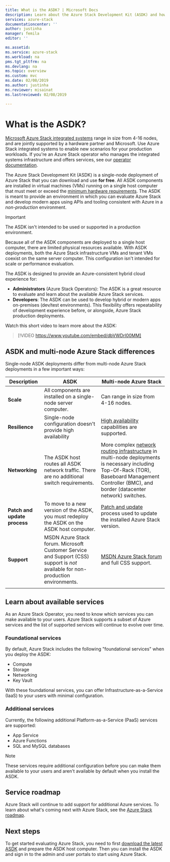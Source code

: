 ```yaml
---
title: What is the ASDK? | Microsoft Docs
description: Learn about the Azure Stack Development Kit (ASDK) and how it's used to evaluate Azure Stack.
services: azure-stack
documentationcenter: ''
author: justinha
manager: femila
editor: ''

ms.assetid: 
ms.service: azure-stack
ms.workload: na
pms.tgt_pltfrm: na
ms.devlang: na
ms.topic: overview
ms.custom: mvc
ms.date: 02/08/2019
ms.author: justinha
ms.reviewer: misainat
ms.lastreviewed: 02/08/2019

---
```


# What is the ASDK?
[Microsoft Azure Stack integrated systems](../operator/azure-stack-overview.md) range in size from 4-16 nodes, and are jointly supported by a hardware partner and Microsoft. Use Azure Stack integrated systems to enable new scenarios for your production workloads. If you're an Azure Stack operator who manages the integrated systems infrastructure and offers services, see our [operator documentation](/azure-stack/operator).

The Azure Stack Development Kit (ASDK) is a single-node deployment of Azure Stack that you can download and use **for free**. All ASDK components are installed in virtual machines (VMs) running on a single host computer that must meet or exceed the [minimum hardware requirements](asdk-deploy-considerations.md#hardware). The ASDK is meant to provide an environment in which you can evaluate Azure Stack and develop modern apps using APIs and tooling consistent with Azure in a *non-production* environment. 

> [!IMPORTANT]
> The ASDK isn't intended to be used or supported in a production environment.

Because all of the ASDK components are deployed to a single host computer, there are limited physical resources available. With ASDK deployments, both the Azure Stack infrastructure VMs and tenant VMs coexist on the same server computer. This configuration isn't intended for scale or performance evaluation.

The ASDK is designed to provide an Azure-consistent hybrid cloud experience for:
- **Administrators** (Azure Stack Operators): The ASDK is a great resource to evaluate and learn about the available Azure Stack services.
- **Developers**: The ASDK can be used to develop hybrid or modern apps on-premises (dev/test environments). This flexibility offers repeatability of development experience before, or alongside, Azure Stack production deployments.

Watch this short video to learn more about the ASDK:

> [!VIDEO https://www.youtube.com/embed/dbVWDrl00MM]


## ASDK and multi-node Azure Stack differences
Single-node ASDK deployments differ from multi-node Azure Stack deployments in a few important ways:

|Description|ASDK|Multi-node Azure Stack|
|-----|-----|-----|
|**Scale**|All components are installed on a single-node server computer.|Can range in size from 4-16 nodes.|
|**Resilience**|Single-node configuration doesn't provide high availability|[High availability](../operator/azure-stack-overview.md#providing-high-availability) capabilities are supported.|
|**Networking**|The ASDK host routes all ASDK network traffic. There are no additional switch requirements.|More complex [network routing infrastructure](../operator/azure-stack-network.md#network-infrastructure) in multi-node deployments is necessary including Top-Of-Rack (TOR), Baseboard Management Controller (BMC), and border (datacenter network) switches.|
|**Patch and update process**|To move to a new version of the ASDK, you must redeploy the ASDK on the ASDK host computer.|[Patch and update](../operator/azure-stack-updates.md) process used to update the installed Azure Stack version.|
|**Support**|MSDN Azure Stack forum. Microsoft Customer Service and Support (CSS) support is *not* available for non-production environments.|[MSDN Azure Stack forum](https://social.msdn.microsoft.com/Forums/en-US/home?forum=AzureStack) and full CSS support.|
| | |

## Learn about available services
As an Azure Stack Operator, you need to know which services you can make available to your users. Azure Stack supports a subset of Azure services and the list of supported services will continue to evolve over time.

### Foundational services
By default, Azure Stack includes the following "foundational services" when you deploy the ASDK:
- Compute
- Storage
- Networking
- Key Vault

With these foundational services, you can offer Infrastructure-as-a-Service (IaaS) to your users with minimal configuration.

### Additional services
Currently, the following additional Platform-as-a-Service (PaaS) services are supported:
- App Service
- Azure Functions
- SQL and MySQL databases

> [!NOTE]
> These services require additional configuration before you can make them available to your users and aren't available by default when you install the ASDK.

## Service roadmap
Azure Stack will continue to add support for additional Azure services. To learn about what's coming next with Azure Stack, see the [Azure Stack roadmap](https://azure.microsoft.com/roadmap/?tag=azure-stack). 


## Next steps
To get started evaluating Azure Stack, you need to first [download the latest ASDK](asdk-download.md) and prepare the ASDK host computer. Then you can install the ASDK and sign in to the admin and user portals to start using Azure Stack.
